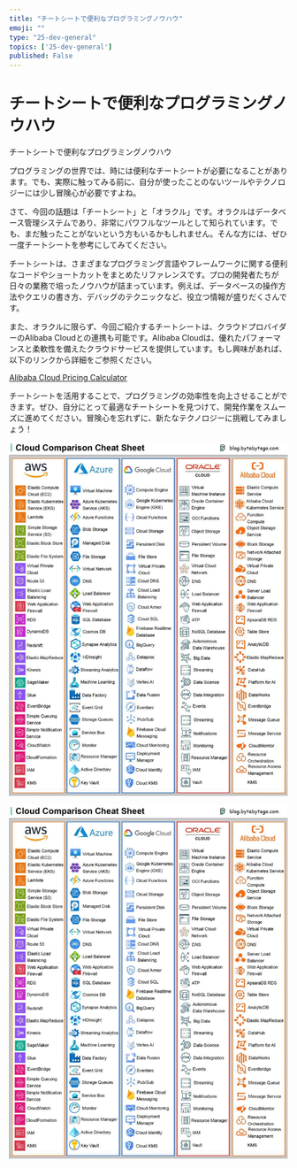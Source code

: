 ```yaml
---
title: "チートシートで便利なプログラミングノウハウ"
emoji: ""
type: "25-dev-general"
topics: ['25-dev-general']
published: False
---
```


# チートシートで便利なプログラミングノウハウ

チートシートで便利なプログラミングノウハウ

プログラミングの世界では、時には便利なチートシートが必要になることがあります。でも、実際に触ってみる前に、自分が使ったことのないツールやテクノロジーには少し冒険心が必要ですよね。

さて、今回の話題は「チートシート」と「オラクル」です。オラクルはデータベース管理システムであり、非常にパワフルなツールとして知られています。でも、まだ触ったことがないという方もいるかもしれません。そんな方には、ぜひ一度チートシートを参考にしてみてください。

チートシートは、さまざまなプログラミング言語やフレームワークに関する便利なコードやショートカットをまとめたリファレンスです。プロの開発者たちが日々の業務で培ったノウハウが詰まっています。例えば、データベースの操作方法やクエリの書き方、デバッグのテクニックなど、役立つ情報が盛りだくさんです。

また、オラクルに限らず、今回ご紹介するチートシートは、クラウドプロバイダーのAlibaba Cloudとの連携も可能です。Alibaba Cloudは、優れたパフォーマンスと柔軟性を備えたクラウドサービスを提供しています。もし興味があれば、以下のリンクから詳細をご参照ください。

[Alibaba Cloud Pricing Calculator](https://www.alibabacloud.com/pricing-calculator?spm=a3c0i.7938564.3034855210.1.5593441eIfE6Ys#/commodity/vm_intl)

チートシートを活用することで、プログラミングの効率性を向上させることができます。ぜひ、自分にとって最適なチートシートを見つけて、開発作業をスムーズに進めてください。冒険心を忘れずに、新たなテクノロジーに挑戦してみましょう！


![](/images/yAyyZ09Ua3CYiQoLa40Y/ML2zRKxsa5LndF3e1QgG/51551a1b-72ca-4019-a69a-95211f007d13.jpg)

![](/images/yAyyZ09Ua3CYiQoLa40Y/ML2zRKxsa5LndF3e1QgG/8796b411-97c2-4ae2-955b-b31f3550058b.jpg)
